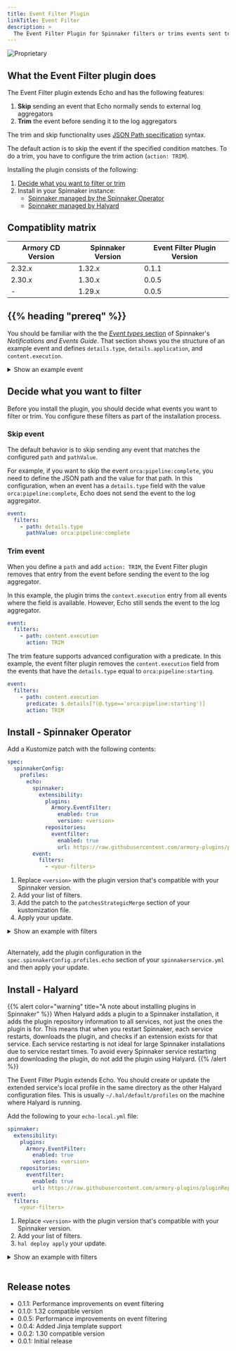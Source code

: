 ```yaml
---
title: Event Filter Plugin
linkTitle: Event Filter
description: >
  The Event Filter Plugin for Spinnaker filters or trims events sent to external log aggregators by Echo. 
---
```


![Proprietary](/images/proprietary.svg)

## What the Event Filter plugin does

The Event Filter plugin extends Echo and has the following features: 

1. **Skip** sending an event that Echo normally sends to external log aggregators
2. **Trim** the event before sending it to the log aggregators

The trim and skip functionality uses [JSON Path specification](https://www.ietf.org/archive/id/draft-goessner-dispatch-jsonpath-00.html) syntax.

The default action is to skip the event if the specified condition matches. To do a trim, you have to configure the trim action (`action: TRIM`).

Installing the plugin consists of the following:

1. [Decide what you want to filter or trim](#decide-what-you-want-to-filter)
1. Install in your Spinnaker instance:
   * [Spinnaker managed by the Spinnaker Operator](#install---spinnaker-operator)
   * [Spinnaker managed by Halyard](#install---halyard)

## Compatiblity matrix

| Armory CD Version | Spinnaker Version | Event Filter Plugin Version |
|-------------------|-------------------|-----------------------------|
| 2.32.x            | 1.32.x            | 0.1.1                       |
| 2.30.x            | 1.30.x            | 0.0.5                       |
| -                 | 1.29.x            | 0.0.5                       |

## {{% heading "prereq" %}}

You should be familiar with the the [_Event types_ section](https://spinnaker.io/docs/setup/other_config/features/notifications/#event-types) of Spinnaker's _Notifications and Events Guide_. That section shows you the structure of an example event and defines `details.type`, `details.application`, and `content.execution`.

<details><summary>Show an example event</summary>

```json
{
    "details": {
      "source": "orca",
      "type": "orca:task:complete",
      "created": "1422487582294",
      "organization": null,
      "project": null,
      "application": "asgard",
      "_content_id": null
    },
    "content": {
      "standalone": true,
      "context": {
        "asgName": "asgard-staging-v048",
        "credentials": "test",
        "deploy.account.name": "test",
        "deploy.server.groups": {},
        "kato.last.task.id": {
          "id": "19351"
        },
        "kato.task.id": {
          "id": "19351"
        },
        "kato.tasks": [
          {
            "history": [
            ],
            "id": "19351",
            "resultObjects": []
          }
        ],
        "notification.type": "enableasg",
        "regions": ["us-west-1"],
        "targetop.asg.enableAsg.name": "asgard-staging-v048",
        "targetop.asg.enableAsg.regions": ["us-west-1"],
        "user": "clin@netflix.com",
        "zones": ["us-west-1a", "us-west-1c"]
      },
      "execution": ...
      "executionId": "62ca5574-0629-419a-b9ac-fb873aa165b2",
      "taskName": "f92239a7-b57a-408d-9d72-3a77484e050b.enableAsg.monitorAsg.9568e7e5-3c37-4699-9e93-f62118adc7c6"
    }
  }
```

</details>

## Decide what you want to filter

Before you install the plugin, you should decide what events you want to filter or trim. You configure these filters as part of the installation process.

### Skip event

The default behavior is to skip sending any event that matches the configured `path` and `pathValue`. 

For example, if you want to skip the event `orca:pipeline:complete`, you need to define the JSON path and the value for that path. In this configuration, when an event has a `details.type` field with the value `orca:pipeline:complete`, Echo does not send the event to the log aggregator.

```yaml
event:
  filters:	    
    - path: details.type
      pathValue: orca:pipeline:complete
```

### Trim event

When you define a `path` and add `action: TRIM`, the Event Filter plugin removes that entry from the event before sending the event to the log aggregator.

In this example, the plugin trims the `context.execution` entry from all events where the field is available. However, Echo still sends the event to the log aggregator.

```yaml
event:
  filters:	    
    - path: content.execution
      action: TRIM
```

The trim feature supports advanced configuration with a predicate. In this example, the event filter plugin removes the `content.execution` field from the events that have the `details.type` equal to `orca:pipeline:starting`.

```yaml
event:
  filters:	    
    - path: content.execution
      predicate: $.details[?(@.type=='orca:pipeline:starting')]
      action: TRIM
```

## Install - Spinnaker Operator

Add a Kustomize patch with the following contents:

```yaml
spec:
  spinnakerConfig:
    profiles:
      echo:
        spinnaker:
          extensibility:
            plugins:
              Armory.EventFilter:
                enabled: true
                version: <version>
            repositories:
              eventfilter:
                enabled: true
                url: https://raw.githubusercontent.com/armory-plugins/pluginRepository/master/repositories.json
        event:
          filters:
            - <your-filters>
```

1. Replace `<version>` with the plugin version that's compatible with your Spinnaker version. 
1. Add your list of filters. 
1. Add the patch to the `patchesStrategicMerge` section of your kustomization file. 
1. Apply your update.

<details><summary>Show an example with filters</summary>

```yaml
spec:
  spinnakerConfig:
    profiles:
      echo:
        spinnaker:
          extensibility:
            plugins:
              Armory.EventFilter:
                enabled: true
                version: 0.0.2
            repositories:
              eventfilter:
                enabled: true
                url: https://raw.githubusercontent.com/armory-plugins/pluginRepository/master/repositories.json
        event:
          filters:
            - path: details.type
              pathValue: manual
            - path: details.type
              pathValue: orca:pipeline:complete
            - path: content.standalone
              action: TRIM
            - path: content.execution
              predicate: $.details[?(@.type=='orca:pipeline:starting')]
              action: TRIM
```
</details></br>

Alternately, add the plugin configuration in the `spec.spinnakerConfig.profiles.echo` section of your `spinnakerservice.yml` and then apply your update.

## Install - Halyard

{{% alert color="warning" title="A note about installing plugins in Spinnaker" %}}
When Halyard adds a plugin to a Spinnaker installation, it adds the plugin repository information to all services, not just the ones the plugin is for. This means that when you restart Spinnaker, each service restarts, downloads the plugin, and checks if an extension exists for that service. Each service restarting is not ideal for large Spinnaker installations due to service restart times. To avoid every Spinnaker service restarting and downloading the plugin, do not add the plugin using Halyard. 
{{% /alert %}}

The Event Filter Plugin extends Echo. You should create or update the extended service's local profile in the same directory as the other Halyard configuration files. This is usually `~/.hal/default/profiles` on the machine where Halyard is running.

Add the following to your `echo-local.yml` file:

```yaml
spinnaker:
  extensibility:
    plugins:
      Armory.EventFilter:
        enabled: true
        version: <version>
    repositories:
      eventfilter:
        enabled: true
        url: https://raw.githubusercontent.com/armory-plugins/pluginRepository/master/repositories.json
event:
  filters:
    <your-filters>
```

1. Replace `<version>` with the plugin version that's compatible with your Spinnaker version. 
1. Add your list of filters. 
1. `hal deploy apply` your update.

<details><summary>Show an example with filters</summary>

```yaml
spinnaker:
  extensibility:
    plugins:
      Armory.EventFilter:
        enabled: true
        version: 0.0.2
    repositories:
      eventfilter:
        enabled: true
        url: https://raw.githubusercontent.com/armory-plugins/pluginRepository/master/repositories.json
event:
  filters:
    - path: details.type
      pathValue: manual
    - path: details.type
      pathValue: orca:pipeline:complete
    - path: content.standalone
      action: TRIM
    - path: content.execution
      predicate: $.details[?(@.type=='orca:pipeline:starting')]
      action: TRIM
```

</details></br>

## Release notes

- 0.1.1: Performance improvements on event filtering
- 0.1.0: 1.32 compatible version
- 0.0.5: Performance improvements on event filtering
- 0.0.4: Added Jinja template support
- 0.0.2: 1.30 compatible version
- 0.0.1: Initial release

